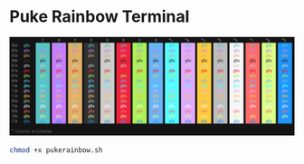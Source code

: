# Puke Rainbow Terminal

<p align="center"><img src="imagen/screenshot_00.png" width="1100"></p>


```sh
chmod +x pukerainbow.sh
```
